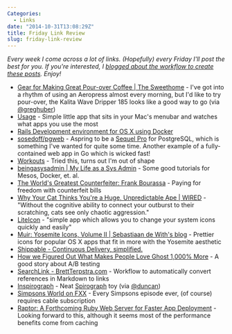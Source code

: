 ```yaml
---
Categories:
  - Links
date: "2014-10-31T13:08:29Z"
title: Friday Link Review
slug: friday-link-review
---
```


*Every week I come across a lot of links. (Hopefully) every Friday I'll post the best for you. If you're interested, I [blogged about the workflow to create these posts](/2014/10/27/jekyll-blogging-workflow-link-posts.html). Enjoy!*

* [Gear for Making Great Pour-over Coffee | The Sweethome](http://thesweethome.com/reviews/gear-for-making-great-coffee/) - I've got into a rhythm of using an Aeropress almost every morning, but I'd like to try pour-over, the Kalita Wave Dripper 185 looks like a good way to go (via [@greghuber](https://twitter.com/greghuber))
* [Usage](http://www.mediaatelier.com/Usage/) - Simple little app that sits in your Mac's menubar and watches what apps you use the most
* [Rails Development environment for OS X using Docker](http://allenan.com/docker-rails-dev-environment-for-osx/)
* [sosedoff/pgweb](https://github.com/sosedoff/pgweb/) - Aspring to be a [Sequel Pro](http://www.sequelpro.com/) for PostgreSQL, which is something I've wanted for quite some time. Another example of a fully-contained web app in Go which is wicked fast!
* [Workouts](http://well.blogs.nytimes.com/projects/workouts/) - Tried this, turns out I'm out of shape
* [beingasysadmin | My Life as a Sys Admin](https://beingasysadmin.wordpress.com/) - Some good tutorials for Mesos, Docker, et. al.
* [The World's Greatest Counterfeiter: Frank Bourassa](http://www.gq.com/long-form/the-great-paper-caper) - Paying for freedom with counterfeit bills
* [Why Your Cat Thinks You're a Huge, Unpredictable Ape | WIRED](http://www.wired.com/2014/10/cat-thinks-youre-huge-unpredictable-ape/) - "Without the cognitive ability to connect your outburst to their scratching, cats see only chaotic aggression."
* [LiteIcon](http://www.freemacsoft.net/liteicon/) - "simple app which allows you to change your system icons quickly and easily"
* [Muir: Yosemite Icons, Volume II | Sebastiaan de With's blog](http://dewith.com/2014/muir-yosemite-icons-volume-ii/) - Prettier icons for popular OS X apps that fit in more with the Yosemite aesthetic
* [Shippable - Continuous Delivery, simplified.](http://www.shippable.com/)
* [How we Figured Out What Makes People Love Ghost 1,000% More](http://blog.ghost.org/ghost-onboarding/) - A good story about A/B testing
* [SearchLink - BrettTerpstra.com](http://brettterpstra.com/projects/searchlink/) - Workflow to automatically convert references in Markdown to links
* [Inspirograph](http://nathanfriend.com/inspirograph/) - Neat [Spirograph](http://en.wikipedia.org/wiki/Spirograph) toy (via [@duncan](https://twitter.com/duncan))
* [Simpsons World on FXX](http://www.simpsonsworld.com/) - Every Simpsons episode ever, (of course) requires cable subscription
* [Raptor: A Forthcoming Ruby Web Server for Faster App Deployment](http://www.rubyinside.com/raptor-a-new-ruby-web-server-for-faster-app-deployment-6168.html) - Looking forward to this, although it seems most of the performance benefits come from caching
